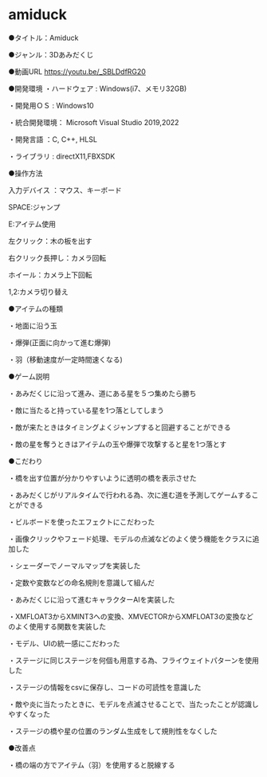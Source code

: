# amiduck

●タイトル：Amiduck


●ジャンル：3Dあみだくじ


●動画URL
https://youtu.be/_SBLDdfRG20


●開発環境
・ハードウェア : Windows(i7、メモリ32GB)

・開発用ＯＳ   : Windows10

・統合開発環境： Microsoft Visual Studio 2019,2022

・開発言語    ：C, C++, HLSL

・ライブラリ   : directX11,FBXSDK


●操作方法

入力デバイス	：マウス、キーボード

SPACE:ジャンプ

E:アイテム使用  

左クリック：木の板を出す

右クリック長押し：カメラ回転

ホイール：カメラ上下回転
 
1,2:カメラ切り替え


●アイテムの種類

・地面に沿う玉

・爆弾(正面に向かって進む爆弾)

・羽（移動速度が一定時間速くなる)


●ゲーム説明

・あみだくじに沿って進み、道にある星を５つ集めたら勝ち

・敵に当たると持っている星を1つ落としてしまう

・敵が来たときはタイミングよくジャンプすると回避することができる

・敵の星を奪うときはアイテムの玉や爆弾で攻撃すると星を1つ落とす


●こだわり

・橋を出す位置が分かりやすいように透明の橋を表示させた

・あみだくじがリアルタイムで行われる為、次に進む道を予測してゲームすることができる

・ビルボードを使ったエフェクトにこだわった

・画像クリックやフェード処理、モデルの点滅などのよく使う機能をクラスに追加した

・シェーダーでノーマルマップを実装した

・定数や変数などの命名規則を意識して組んだ

・あみだくじに沿って進むキャラクターAIを実装した

・XMFLOAT3からXMINT3への変換、XMVECTORからXMFLOAT3の変換などのよく使用する関数を実装した

・モデル、UIの統一感にこだわった

・ステージに同じステージを何個も用意する為、フライウェイトパターンを使用した

・ステージの情報をcsvに保存し、コードの可読性を意識した

・敵や炎に当たったときに、モデルを点滅させることで、当たったことが認識しやすくなった

・ステージの橋や星の位置のランダム生成をして規則性をなくした


●改善点

・橋の端の方でアイテム（羽）を使用すると脱線する
